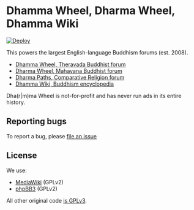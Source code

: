 # Dhamma Wheel, Dharma Wheel, Dhamma Wiki

[![Deploy](https://github.com/dharmawheel/websites/actions/workflows/deploy.yml/badge.svg)](https://github.com/dharmawheel/websites/actions/workflows/deploy.yml)

This powers the largest English-language Buddhism forums (est. 2008).

- [Dhamma Wheel, Theravada Buddhist forum](https://www.dhammawheel.com/)
- [Dharma Wheel, Mahayana Buddhist forum](https://www.dharmawheel.net/)
- [Dharma Paths, Comparative Religion forum](https://www.dharmapaths.com/)
- [Dhamma Wiki, Buddhism encyclopedia](https://www.dhammawiki.com/)

Dha(r|m)ma Wheel is not-for-profit and has never run ads in its entire
history.

## Reporting bugs

To report a bug, please [file an issue](https://github.com/dharmawheel/websites/issues/new)

## License

We use:

- [MediaWiki](https://www.mediawiki.org/wiki/Copyrighthttps://www.mediawiki.org/wiki/Copyright) (GPLv2)
- [phpBB3](https://www.phpbb.com/downloads/license) (GPLv2)

All other original code [is GPLv3](./LICENSE).
